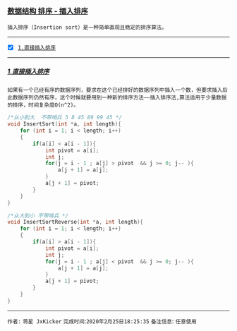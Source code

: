### [数据结构 排序 - 插入排序](#top)  <b id="top"></b>
`插入排序（Insertion sort）是一种简单直观且稳定的排序算法。` 

------
- [x] [`1.直接插入排序`](#target1)

------

#####  [1.直接插入排序](#top) <b id="target1"></b> 
`如果有一个已经有序的数据序列，要求在这个已经排好的数据序列中插入一个数，但要求插入后此数据序列仍然有序，这个时候就要用到一种新的排序方法——插入排序法,算法适用于少量数据的排序，时间复杂度O(n^2)。`


```c
/*从小到大  不带哨兵 5 8 45 89 99 45 */
void InsertSort(int *a, int length){    
    for (int i = 1; i < length; i++)
    {
        if(a[i] < a[i - 1]){
            int pivot = a[i];
            int j;
            for(j = i - 1 ; a[j] > pivot  && j >= 0; j-- ){ 
                a[j + 1] = a[j];
            }
            a[j + 1] = pivot;
        }
    }
}
```

```c
/*从大到小 不带哨兵 */
void InsertSortReverse(int *a, int length){    
    for (int i = 1; i < length; i++)
    {
        if(a[i] > a[i - 1]){
            int pivot = a[i];
            int j;
            for(j = i - 1 ; a[j] < pivot  && j >= 0; j-- ){
                a[j + 1] = a[j];
            }
            a[j + 1] = pivot;
        }
    }
}
```

--------------------
`作者:` `蒋星 JxKicker` 
`完成时间`:`2020年2月25日18:25:35`
`备注信息`: `任意使用` 
